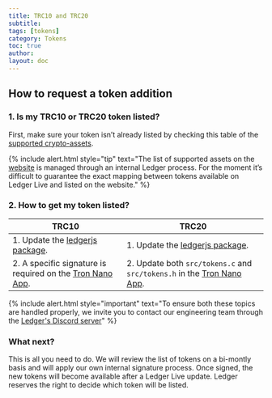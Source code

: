 ```yaml
---
title: TRC10 and TRC20
subtitle:
tags: [tokens]
category: Tokens
toc: true
author:
layout: doc
---
```




## How to request a token addition

### 1. Is my TRC10 or TRC20 token listed?

First, make sure your token isn’t already listed by checking this table of the [supported crypto-assets](https://github.com/LedgerHQ/ledger-live/blob/develop/apps/ledger-live-desktop/cryptoassets.md).

<!--  -->
{% include alert.html style="tip" text="The list of supported assets on the <a href='https://www.ledger.com/supported-crypto-assets/'>website</a> is managed through an internal Ledger process. For the moment it’s difficult to guarantee the exact mapping between tokens available on Ledger Live and listed on the website." %}
<!--  -->

### 2. How to get my token listed?


|     TRC10       |     TRC20     |
|-----------------|---------------|
| 1. Update the [ledgerjs package](https://github.com/LedgerHQ/ledgerjs/blob/master/packages/cryptoassets/data/trc10.js).| 1. Update the [ledgerjs package](https://github.com/LedgerHQ/ledgerjs/blob/master/packages/cryptoassets/data/trc20.js).|
| 2. A specific signature is required on the [Tron Nano App](https://github.com/LedgerHQ/app-tron). | 2. Update both `src/tokens.c` and `src/tokens.h` in the [Tron Nano App](https://github.com/LedgerHQ/app-tron). |

<!--  -->
{% include alert.html style="important" text="To ensure both these topics are handled properly, we invite you to contact our engineering team through the <a href='https://discord.gg/Ledger'>Ledger's Discord server</a>" %}
<!--  -->

### What next?

This is all you need to do. We will review the list of tokens on a bi-montly basis and will apply our own internal signature process. Once signed, the new tokens will become available after a Ledger Live update. Ledger reserves the right to decide which token will be listed.
